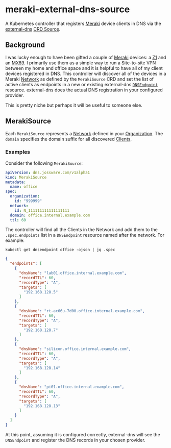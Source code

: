 # meraki-external-dns-source

A Kubernetes controller that registers [Meraki](https://meraki.cisco.com/) device clients in DNS via the [external-dns](https://github.com/kubernetes-sigs/external-dns) [CRD Source](https://github.com/kubernetes-sigs/external-dns/blob/master/docs/contributing/crd-source.md).

## Background

I was lucky enough to have been gifted a couple of [Meraki](https://meraki.cisco.com/) devices: a [Z1](https://documentation.meraki.com/MX/Installation_Guides/MX_End_of_Sale/Z1_(EOS)_Installation_Guide) and an [MX69](https://documentation.meraki.com/MX/Installation_Guides/MX_End_of_Sale/MX60_(EOS)_Installation_Guide). I primarily use them as a simple way to run a Site-to-site VPN between my home and office space and it is helpful to have all of my client devices registered in DNS. This controller will discover all of the devices in a Meraki [Network](https://developer.cisco.com/meraki/api/#!get-network) as defined by the `MerakiSource` CRD and set the list of active clients as endpoints in a new or existing external-dns [`DNSEndpoint`](https://github.com/kubernetes-sigs/external-dns/blob/master/endpoint/endpoint.go) resource. external-dns does the actual DNS registration in your configured provider.

This is pretty niche but perhaps it will be useful to someone else.

## MerakiSource

Each `MerakiSource` represents a [Network](https://developer.cisco.com/meraki/api/#!get-network) defined in your [Organization](https://developer.cisco.com/meraki/api/#!get-network). The `domain` specifies the domain suffix for all discovered [Clients](https://developer.cisco.com/meraki/api/#!get-network).

### Examples

Consider the following `MerakiSource`:

``` yaml
apiVersion: dns.jossware.com/v1alpha1
kind: MerakiSource
metadata:
  name: office
spec:
  organization:
    id: "999999"
  network:
    id: N_111111111111111111
  domain: office.internal.example.com
  ttl: 60
```

The controller will find all the Clients in the Network and add them to the `.spec.endpoints` list in a `DNSEndpoint` resource named after the network. For example:

`kubectl get dnsendpoint office -ojson | jq .spec`

``` json
{
  "endpoints": [
    {
      "dnsName": "lab01.office.internal.example.com",
      "recordTTL": 60,
      "recordType": "A",
      "targets": [
        "192.168.128.5"
      ]
    },
    {
      "dnsName": "rt-ac66u-7d00.office.internal.example.com",
      "recordTTL": 60,
      "recordType": "A",
      "targets": [
        "192.168.128.7"
      ]
    },
    {
      "dnsName": "silicon.office.internal.example.com",
      "recordTTL": 60,
      "recordType": "A",
      "targets": [
        "192.168.128.14"
      ]
    },
    {
      "dnsName": "pi01.office.internal.example.com",
      "recordTTL": 60,
      "recordType": "A",
      "targets": [
        "192.168.128.13"
      ]
    }
  ]
}
```

At this point, assuming it is configured correctly, external-dns will see the `DNSEndpoint` and register the DNS records in your chosen provider.
